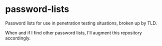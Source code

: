 # password-lists
Password lists for use in penetration testing situations, broken up by TLD.

When and if I find other password lists, I'll augment this repository accordingly.
